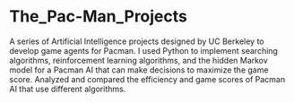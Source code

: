 # The_Pac-Man_Projects
A series of Artificial Intelligence projects designed by UC Berkeley to develop game agents for Pacman. I used Python to implement searching algorithms, reinforcement learning algorithms, and the hidden Markov model for a Pacman AI that can make decisions to maximize the game score. Analyzed and compared the efficiency and game scores of Pacman AI that use different algorithms.
